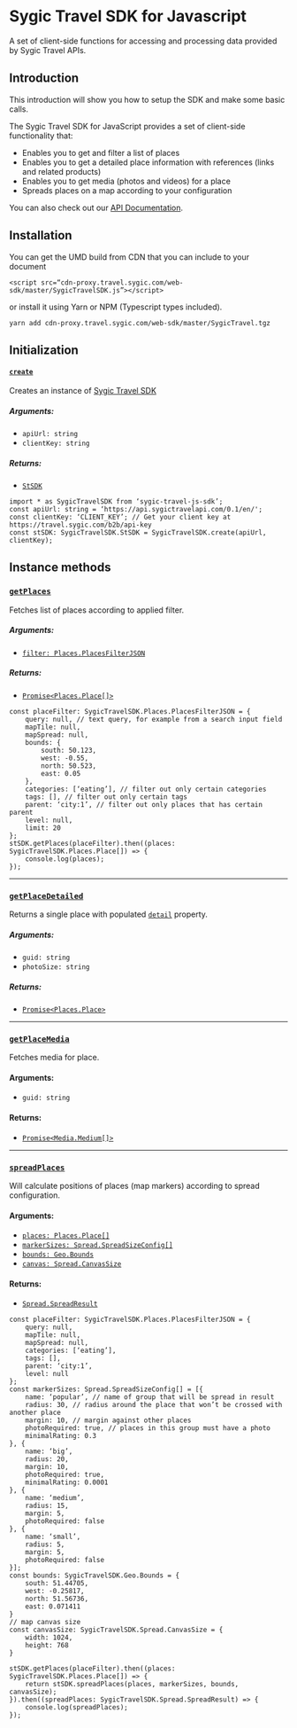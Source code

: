 
# Sygic Travel SDK for Javascript
A set of client-side functions for accessing and processing data provided by Sygic Travel APIs.
## Introduction
This introduction will show you how to setup the SDK and make some basic calls.

The Sygic Travel SDK for JavaScript provides a set of client-side functionality that:
- Enables you to get and filter a list of places
- Enables you to get a detailed place information with references (links and related products)
- Enables you to get media (photos and videos) for a place
- Spreads places on a map according to your configuration

You can also check out our [API Documentation](http://docs.sygictravelapi.com/js-sdk/doc/master/).

## Installation
You can get the UMD build from CDN that you can include to your document
```
<script src=“cdn-proxy.travel.sygic.com/web-sdk/master/SygicTravelSDK.js”></script>
```
or install it using Yarn or NPM (Typescript types included).
```
yarn add cdn-proxy.travel.sygic.com/web-sdk/master/SygicTravel.tgz
```
## Initialization
#### [`create`](http://docs.sygictravelapi.com/web-sdk/doc/master/modules/_sdk_.html#create)
Creates an instance of [Sygic Travel SDK](http://docs.sygictravelapi.com/web-sdk/doc/master/classes/_stsdk_.stsdk.html)
##### Arguments:
- `apiUrl: string`
- `clientKey: string`
##### Returns:
- [`StSDK`](http://docs.sygictravelapi.com/web-sdk/doc/master/classes/_stsdk_.stsdk.html)
```
import * as SygicTravelSDK from ‘sygic-travel-js-sdk’;
const apiUrl: string = ‘https://api.sygictravelapi.com/0.1/en/';
const clientKey: ‘CLIENT_KEY’; // Get your client key at https://travel.sygic.com/b2b/api-key
const stSDK: SygicTravelSDK.StSDK = SygicTravelSDK.create(apiUrl, clientKey);
```

## Instance methods
### [`getPlaces`](http://docs.sygictravelapi.com/web-sdk/doc/master/classes/_stsdk_.stsdk.html#getplaces)
Fetches list of places according to applied filter.

##### Arguments:
- [`filter: Places.PlacesFilterJSON`](http://docs.sygictravelapi.com/web-sdk/doc/master/interfaces/_places_filter_.placesfilterjson.html)
##### Returns:
- [`Promise<Places.Place[]>`](http://docs.sygictravelapi.com/web-sdk/doc/master/interfaces/_places_place_.place.html)

```
const placeFilter: SygicTravelSDK.Places.PlacesFilterJSON = {
    query: null, // text query, for example from a search input field
    mapTile: null,
    mapSpread: null,
    bounds: {
        south: 50.123,
        west: -0.55,
        north: 50.523,
        east: 0.05
    },
    categories: [‘eating’], // filter out only certain categories
    tags: [], // filter out only certain tags
    parent: ‘city:1’, // filter out only places that has certain parent
    level: null,
    limit: 20
};
stSDK.getPlaces(placeFilter).then((places: SygicTravelSDK.Places.Place[]) => {
    console.log(places);
});
```

---

### [`getPlaceDetailed`](http://docs.sygictravelapi.com/web-sdk/doc/master/classes/_stsdk_.stsdk.html#getplacedetailed)
Returns a single place with populated [`detail`](http://docs.sygictravelapi.com/web-sdk/doc/master/interfaces/_places_place_.place.html#detail) property.
##### Arguments:
- `guid: string`
- `photoSize: string`
##### Returns:
- [`Promise<Places.Place>`](http://docs.sygictravelapi.com/web-sdk/doc/master/interfaces/_places_place_.place.html)

---

### [`getPlaceMedia`](http://docs.sygictravelapi.com/web-sdk/doc/master/classes/_stsdk_.stsdk.html#getplacemedia)
Fetches media for place.
#### Arguments:
- `guid: string`
#### Returns:
- [`Promise<Media.Medium[]>`](http://docs.sygictravelapi.com/web-sdk/doc/master/interfaces/_media_media_.medium.html)
---
### [`spreadPlaces`](http://docs.sygictravelapi.com/web-sdk/doc/master/classes/_stsdk_.stsdk.html#spreadplacesonmap)
Will calculate positions of places (map markers) according to spread configuration.

#### Arguments:
- [`places: Places.Place[]`](http://docs.sygictravelapi.com/web-sdk/doc/master/interfaces/_places_place_.place.html)
- [`markerSizes: Spread.SpreadSizeConfig[]`](http://docs.sygictravelapi.com/web-sdk/doc/master/interfaces/_spread_config_.spreadsizeconfig.html)
- [`bounds: Geo.Bounds`](http://docs.sygictravelapi.com/web-sdk/doc/master/interfaces/_geo_bounds_.bounds.html)
- [`canvas: Spread.CanvasSize`](http://docs.sygictravelapi.com/web-sdk/doc/master/interfaces/_spread_canvas_.canvassize.html)
#### Returns:
- [`Spread.SpreadResult`](http://docs.sygictravelapi.com/web-sdk/doc/master/interfaces/_spread_spreader_.spreadresult.html)

```
const placeFilter: SygicTravelSDK.Places.PlacesFilterJSON = {
    query: null,
    mapTile: null,
    mapSpread: null,
    categories: [‘eating’],
    tags: [],
    parent: ‘city:1’,
    level: null
};
const markerSizes: Spread.SpreadSizeConfig[] = [{
    name: ‘popular’, // name of group that will be spread in result
    radius: 30, // radius around the place that won’t be crossed with another place
    margin: 10, // margin against other places
    photoRequired: true, // places in this group must have a photo
    minimalRating: 0.3
}, {
    name: ‘big’,
    radius: 20,
    margin: 10,
    photoRequired: true,
    minimalRating: 0.0001
}, {
    name: ‘medium’,
    radius: 15,
    margin: 5,
    photoRequired: false
}, {
    name: ‘small’,
    radius: 5,
    margin: 5,
    photoRequired: false
}];
const bounds: SygicTravelSDK.Geo.Bounds = {
    south: 51.44705,
    west: -0.25817,
    north: 51.56736,
    east: 0.071411
}
// map canvas size
const canvasSize: SygicTravelSDK.Spread.CanvasSize = {
    width: 1024,
    height: 768
}

stSDK.getPlaces(placeFilter).then((places: SygicTravelSDK.Places.Place[]) => {
    return stSDK.spreadPlaces(places, markerSizes, bounds, canvasSize);
}).then((spreadPlaces: SygicTravelSDK.Spread.SpreadResult) => {
    console.log(spreadPlaces);
});
```
